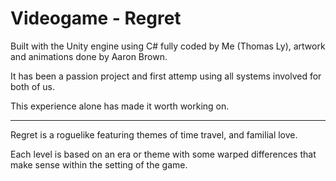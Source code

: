 # Videogame - Regret

Built with the Unity engine using C# fully coded by Me (Thomas Ly), artwork and animations done by Aaron Brown.

It has been a passion project and first attemp using all systems involved for both of us. 

This experience alone has made it worth working on.

--- 

Regret is a roguelike featuring themes of time travel, and familial love. 

Each level is based on an era or theme with some warped differences that make sense within the setting of the game.

